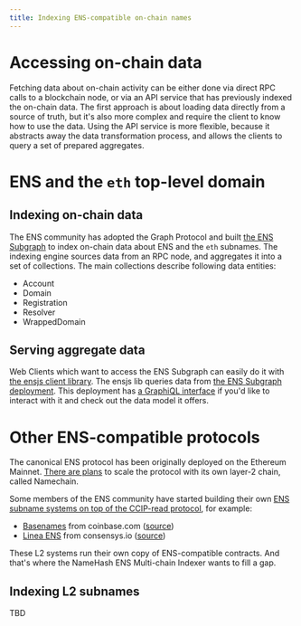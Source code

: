 ```yaml
---
title: Indexing ENS‐compatible on‐chain names
---
```


# Accessing on-chain data

Fetching data about on-chain activity can be either done via direct RPC calls to a blockchain node, or via an API service that has previously indexed the on-chain data. The first approach is about loading data directly from a source of truth, but it's also more complex and require the client to know how to use the data. Using the API service is more flexible, because it abstracts away the data transformation process, and allows the clients to query a set of prepared aggregates.

# ENS and the `eth` top-level domain

## Indexing on-chain data

The ENS community has adopted the Graph Protocol and built [the ENS Subgraph](https://github.com/ensdomains/ens-subgraph) to index on-chain data about ENS and the `eth` subnames. The indexing engine sources data from an RPC node, and aggregates it into a set of collections. The main collections describe following data entities:
- Account
- Domain
- Registration
- Resolver
- WrappedDomain

## Serving aggregate data

Web Clients which want to access the ENS Subgraph can easily do it with [the ensjs client library](https://github.com/ensdomains/ensjs). The ensjs lib queries data from [the ENS Subgraph deployment](https://api.thegraph.com/subgraphs/name/ensdomains/ens). This deployment has [a GraphiQL interface](https://api.thegraph.com/subgraphs/name/ensdomains/ens/graphql?query=%7B%0A++account%28id%3A+%220xd4416b13d2b3a9abae7acd5d6c2bbdbe25686401%22%29+%7B%0A++++domains%28orderBy%3A+createdAt%2C+orderDirection%3A+desc%2C+first%3A+3%29+%7B%0A++++++name%0A++++++createdAt%0A++++++resolver+%7B%0A++++++++addr+%7B%0A++++++++++id%0A++++++++%7D%0A++++++++contentHash%0A++++++++texts%0A++++++%7D%0A++++%7D%0A++%7D%0A++registrations%28orderBy%3A+registrationDate%2C+orderDirection%3A+desc%2C+first%3A+3%29+%7B%0A++++registrationDate%0A++++domain+%7B%0A++++++name%0A++++%7D%0A++++registrant+%7B%0A++++++id%0A++++%7D%0A++%7D%0A%7D) if you'd like to interact with it and check out the data model it offers.

# Other ENS-compatible protocols

The canonical ENS protocol has been originally deployed on the Ethereum Mainnet. [There are plans](https://x.com/ensdomains/status/1869020192388616497) to scale the protocol with its own layer-2 chain, called Namechain.

Some members of the ENS community have started building their own [ENS subname systems on top of the CCIP-read protocol](https://docs.ens.domains/learn/ccip-read), for example:
- [Basenames](https://www.base.org/names) from coinbase.com ([source](https://github.com/base-org/basenames))
- [Linea ENS](https://names.linea.build/) from consensys.io ([source](https://github.com/Consensys/linea-ens))

These L2 systems run their own copy of ENS-compatible contracts. And that's where the NameHash ENS Multi-chain Indexer wants to fill a gap.

## Indexing L2 subnames

TBD



